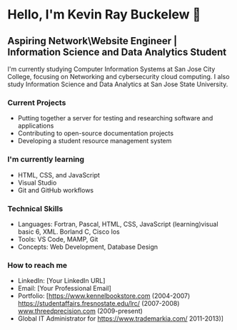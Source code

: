 # Hello, I'm Kevin Ray Buckelew 👋
## Aspiring Network\Website Engineer  | Information Science and Data Analytics Student

I'm currently studying Computer Information Systems at San Jose City College,
focusing on Networking and cybersecurity cloud computing. I also study Information Science and Data Analytics at San Jose State University.

### Current Projects
- Putting together a server for testing and researching software and applications
- Contributing to open-source documentation projects
- Developing a student resource management system

### I'm currently learning
- HTML, CSS, and JavaScript
- Visual Studio
- Git and GitHub workflows

### Technical Skills
- Languages: Fortran, Pascal, HTML, CSS, JavaScript (learning)visual basic 6, XML. Borland C, Cisco Ios
- Tools: VS Code, MAMP, Git
- Concepts: Web Development, Database Design

### How to reach me
- LinkedIn: [Your LinkedIn URL] 
- Email: [Your Professional Email]
- Portfolio: [https://www.kennelbookstore.com (2004-2007) https://studentaffairs.fresnostate.edu/lrc/  (2007-2008) www.threedprecision.com  (2009-present)
- Global IT Administrator for https://www.trademarkia.com/   2011-2013)]
